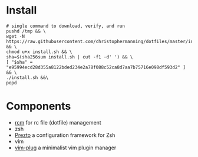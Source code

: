 # Install

    # single command to download, verify, and run
    pushd /tmp && \
    wget -N https://raw.githubusercontent.com/christophermanning/dotfiles/master/install.sh && \
    chmod u+x install.sh && \
    sha=$(sha256sum install.sh | cut -f1 -d' ') && \
    [ "$sha" = "e95994ecd28d355a8122bded234e2a78f088c52ca8d7aa7b75716e098df593d2" ] && \
    ./install.sh &&\
    popd

# Components

  - [rcm](https://github.com/thoughtbot/rcm) for rc file (dotfile) management
  - zsh
  - [Prezto](https://github.com/sorin-ionescu/prezto) a configuration framework for Zsh
  - vim
  - [vim-plug](https://github.com/junegunn/vim-plug) a minimalist vim plugin manager
